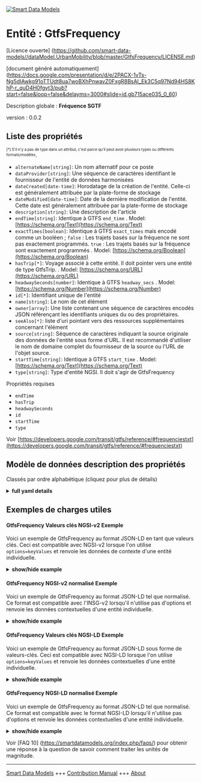 <!-- 10-Header -->    
[![Smart Data Models](https://smartdatamodels.org/wp-content/uploads/2022/01/SmartDataModels_logo.png "Logo")](https://smartdatamodels.org)    
Entité : GtfsFrequency    
======================<!-- /10-Header -->    
<!-- 15-License -->    
[Licence ouverte] (https://github.com/smart-data-models//dataModel.UrbanMobility/blob/master/GtfsFrequency/LICENSE.md)    
[document généré automatiquement] (https://docs.google.com/presentation/d/e/2PACX-1vTs-Ng5dIAwkg91oTTUdt8ua7woBXhPnwavZ0FxgR8BsAI_Ek3C5q97Nd94HS8KhP-r_quD4H0fgyt3/pub?start=false&loop=false&delayms=3000#slide=id.gb715ace035_0_60)    
<!-- /15-License -->    
<!-- 20-Description -->    
Description globale : **Fréquence SGTF**    
version : 0.0.2    
<!-- /20-Description -->    
<!-- 30-PropertiesList -->    
## Liste des propriétés    
<sup><sub>[*] S'il n'y a pas de type dans un attribut, c'est parce qu'il peut avoir plusieurs types ou différents formats/modèles</sub></sup>.    
- `alternateName[string]`: Un nom alternatif pour ce poste  - `dataProvider[string]`: Une séquence de caractères identifiant le fournisseur de l'entité de données harmonisées  - `dateCreated[date-time]`: Horodatage de la création de l'entité. Celle-ci est généralement attribuée par la plate-forme de stockage  - `dateModified[date-time]`: Date de la dernière modification de l'entité. Cette date est généralement attribuée par la plate-forme de stockage  - `description[string]`: Une description de l'article  - `endTime[string]`: Identique à GTFS `end_time`  . Model: [https://schema.org/Text](https://schema.org/Text)- `exactTimes[boolean]`: Identique à GTFS `exact_times` mais encodé comme un booléen ; `false` : Les trajets basés sur la fréquence ne sont pas exactement programmés. `true` : Les trajets basés sur la fréquence sont exactement programmés  . Model: [https://schema.org/Boolean](https://schema.org/Boolean)- `hasTrip[*]`: Voyage associé à cette entité. Il doit pointer vers une entité de type GtfsTrip.  . Model: [https://schema.org/URL](https://schema.org/URL)- `headwaySeconds[number]`: Identique à GTFS `headway_secs`  . Model: [https://schema.org/Number](https://schema.org/Number)- `id[*]`: Identifiant unique de l'entité  - `name[string]`: Le nom de cet élément  - `owner[array]`: Une liste contenant une séquence de caractères encodés JSON référençant les identifiants uniques du ou des propriétaires.  - `seeAlso[*]`: liste d'uri pointant vers des ressources supplémentaires concernant l'élément  - `source[string]`: Séquence de caractères indiquant la source originale des données de l'entité sous forme d'URL. Il est recommandé d'utiliser le nom de domaine complet du fournisseur de la source ou l'URL de l'objet source.  - `startTime[string]`: Identique à GTFS `start_time`  . Model: [https://schema.org/Text](https://schema.org/Text)- `type[string]`: Type d'entité NGSI. Il doit s'agir de GtfsFrequency  <!-- /30-PropertiesList -->    
<!-- 35-RequiredProperties -->    
Propriétés requises    
- `endTime`  - `hasTrip`  - `headwaySeconds`  - `id`  - `startTime`  - `type`  <!-- /35-RequiredProperties -->    
<!-- 40-RequiredProperties -->    
Voir [https://developers.google.com/transit/gtfs/reference/#frequenciestxt](https://developers.google.com/transit/gtfs/reference/#frequenciestxt)    
<!-- /40-RequiredProperties -->    
<!-- 50-DataModelHeader -->    
## Modèle de données description des propriétés    
Classés par ordre alphabétique (cliquez pour plus de détails)    
<!-- /50-DataModelHeader -->    
<!-- 60-ModelYaml -->    
<details><summary><strong>full yaml details</strong></summary>      
```yaml    
GtfsFrequency:      
  description: GTFS Frequency      
  properties:      
    alternateName:      
      description: An alternative name for this item      
      type: string      
      x-ngsi:      
        type: Property      
    dataProvider:      
      description: A sequence of characters identifying the provider of the harmonised data entity      
      type: string      
      x-ngsi:      
        type: Property      
    dateCreated:      
      description: Entity creation timestamp. This will usually be allocated by the storage platform      
      format: date-time      
      type: string      
      x-ngsi:      
        type: Property      
    dateModified:      
      description: Timestamp of the last modification of the entity. This will usually be allocated by the storage platform      
      format: date-time      
      type: string      
      x-ngsi:      
        type: Property      
    description:      
      description: A description of this item      
      type: string      
      x-ngsi:      
        type: Property      
    endTime:      
      description: Same as GTFS `end_time`      
      pattern: ^([0-3][0-9]|4[0-7]):[0-5][0-9]:[0-5][0-9]$      
      type: string      
      x-ngsi:      
        model: https://schema.org/Text      
        type: Property      
    exactTimes:      
      description: 'Same as GTFS `exact_times` but encoded as a Boolean; `false`: Frequency-based trips are not exactly scheduled. `true`: Frequency-based trips are exactly scheduled'      
      type: boolean      
      x-ngsi:      
        model: https://schema.org/Boolean      
        type: Property      
    hasTrip:      
      anyOf:      
        - description: Identifier format of any NGSI entity      
          maxLength: 256      
          minLength: 1      
          pattern: ^[\w\-\.\{\}\$\+\*\[\]`|~^@!,:\\]+$      
          type: string      
          x-ngsi:      
            type: Property      
        - description: Identifier format of any NGSI entity      
          format: uri      
          type: string      
          x-ngsi:      
            type: Property      
      description: Trip associated to this Entity. It shall point to an Entity of Type GtfsTrip      
      x-ngsi:      
        model: https://schema.org/URL      
        type: Relationship      
    headwaySeconds:      
      description: Same as GTFS `headway_secs`      
      minimum: 1      
      type: number      
      x-ngsi:      
        model: https://schema.org/Number      
        type: Property      
    id:      
      anyOf:      
        - description: Identifier format of any NGSI entity      
          maxLength: 256      
          minLength: 1      
          pattern: ^[\w\-\.\{\}\$\+\*\[\]`|~^@!,:\\]+$      
          type: string      
          x-ngsi:      
            type: Property      
        - description: Identifier format of any NGSI entity      
          format: uri      
          type: string      
          x-ngsi:      
            type: Property      
      description: Unique identifier of the entity      
      x-ngsi:      
        type: Property      
    name:      
      description: The name of this item      
      type: string      
      x-ngsi:      
        type: Property      
    owner:      
      description: A List containing a JSON encoded sequence of characters referencing the unique Ids of the owner(s)      
      items:      
        anyOf:      
          - description: Identifier format of any NGSI entity      
            maxLength: 256      
            minLength: 1      
            pattern: ^[\w\-\.\{\}\$\+\*\[\]`|~^@!,:\\]+$      
            type: string      
            x-ngsi:      
              type: Property      
          - description: Identifier format of any NGSI entity      
            format: uri      
            type: string      
            x-ngsi:      
              type: Property      
        description: Unique identifier of the entity      
        x-ngsi:      
          type: Property      
      type: array      
      x-ngsi:      
        type: Property      
    seeAlso:      
      description: list of uri pointing to additional resources about the item      
      oneOf:      
        - items:      
            format: uri      
            type: string      
          minItems: 1      
          type: array      
        - format: uri      
          type: string      
      x-ngsi:      
        type: Property      
    source:      
      description: 'A sequence of characters giving the original source of the entity data as a URL. Recommended to be the fully qualified domain name of the source provider, or the URL to the source object'      
      type: string      
      x-ngsi:      
        type: Property      
    startTime:      
      description: Same as GTFS `start_time`      
      pattern: ^([0-3][0-9]|4[0-7]):[0-5][0-9]:[0-5][0-9]$      
      type: string      
      x-ngsi:      
        model: https://schema.org/Text      
        type: Property      
    type:      
      description: NGSI Entity type. It has to be GtfsFrequency      
      enum:      
        - GtfsFrequency      
      type: string      
      x-ngsi:      
        type: Property      
  required:      
    - id      
    - type      
    - hasTrip      
    - startTime      
    - endTime      
    - headwaySeconds      
  type: object      
  x-derived-from: ""      
  x-disclaimer: 'Redistribution and use in source and binary forms, with or without modification, are permitted  provided that the license conditions are met. Copyleft (c) 2022 Contributors to Smart Data Models Program'      
  x-license-url: https://github.com/smart-data-models/dataModel.UrbanMobility/blob/master/GtfsFrequency/LICENSE.md      
  x-model-schema: https://smart-data-models.github.io/dataModel.UrbanMobility/GtfsFrequency/schema.json      
  x-model-tags: ""      
  x-version: 0.0.2      
```    
</details>      
<!-- /60-ModelYaml -->    
<!-- 70-MiddleNotes -->    
<!-- /70-MiddleNotes -->    
<!-- 80-Examples -->    
## Exemples de charges utiles    
#### GtfsFrequency Valeurs clés NGSI-v2 Exemple    
Voici un exemple de GtfsFrequency au format JSON-LD en tant que valeurs clés. Ceci est compatible avec NGSI-v2 lorsque l'on utilise `options=keyValues` et renvoie les données de contexte d'une entité individuelle.    
<details><summary><strong>show/hide example</strong></summary>      
```json  
{  
  "id": "urn:ngsi-ld:GtfsFrequency:Malaga:Linea1",  
  "type": "GtfsFrequency",  
  "name": "Laborables",  
  "description": "Cada 10 minutos",  
  "hasTrip": "urn:ngsi-ld:GtfsTrip:Spain:Malaga:1",  
  "startTime": "07:00:00",  
  "endTime": "10:25:00",  
  "headwaySeconds": 600  
}  
```  
</details>    
#### GtfsFrequency NGSI-v2 normalisé Exemple    
Voici un exemple de GtfsFrequency au format JSON-LD tel que normalisé. Ce format est compatible avec l'INSG-v2 lorsqu'il n'utilise pas d'options et renvoie les données contextuelles d'une entité individuelle.    
<details><summary><strong>show/hide example</strong></summary>      
```json  
{  
  "id": "urn:ngsi-ld:GtfsFrequency:Malaga:Linea1",  
  "type": "GtfsFrequency",  
  "description": {  
    "type": "Text",  
    "value": "Cada 10 minutos"  
  },  
  "hasTrip": {  
    "type": "Text",  
    "value": "urn:ngsi-ld:GtfsTrip:Spain:Malaga:1"  
  },  
  "headwaySeconds": {  
    "type": "Number",  
    "value": 600  
  },  
  "startTime": {  
    "type": "Text",  
    "value": "07:00:00"  
  },  
  "endTime": {  
    "type": "Text",  
    "value": "10:25:00"  
  },  
  "name": {  
    "type": "Text",  
    "value": "Laborables"  
  }  
}  
```  
</details>    
#### GtfsFrequency Valeurs clés NGSI-LD Exemple    
Voici un exemple de GtfsFrequency au format JSON-LD sous forme de valeurs-clés. Ceci est compatible avec NGSI-LD lorsque l'on utilise `options=keyValues` et renvoie les données contextuelles d'une entité individuelle.    
<details><summary><strong>show/hide example</strong></summary>      
```json  
{  
  "id": "urn:ngsi-ld:GtfsFrequency:Malaga:Linea1",  
  "type": "GtfsFrequency",  
  "description": "Cada 10 minutos",  
  "endTime": "10:25:00",  
  "hasTrip": "urn:ngsi-ld:GtfsTrip:Spain:Malaga:1",  
  "headwaySeconds": 600,  
  "name": "Laborables",  
  "startTime": "07:00:00",  
  "@context": [  
    "https://uri.etsi.org/ngsi-ld/v1/ngsi-ld-core-context.jsonld",  
    "https://raw.githubusercontent.com/smart-data-models/dataModel.UrbanMobility/master/context.jsonld"  
  ]  
}  
```  
</details>    
#### GtfsFrequency NGSI-LD normalisé Exemple    
Voici un exemple de GtfsFrequency au format JSON-LD tel que normalisé. Ce format est compatible avec le format NGSI-LD lorsqu'il n'utilise pas d'options et renvoie les données contextuelles d'une entité individuelle.    
<details><summary><strong>show/hide example</strong></summary>      
```json  
{  
  "id": "urn:ngsi-ld:GtfsFrequency:Malaga:Linea1",  
  "type": "GtfsFrequency",  
  "description": {  
    "type": "Property",  
    "value": "Cada 10 minutos"  
  },  
  "endTime": {  
    "type": "Property",  
    "value": {  
      "@type": "DateTime",  
      "@value": "2018-03-19T10:25:00Z"  
    }  
  },  
  "hasTrip": {  
    "type": "Relationship",  
    "object": "urn:ngsi-ld:GtfsTrip:Spain:Malaga:1"  
  },  
  "headwaySeconds": {  
    "type": "Property",  
    "value": 600  
  },  
  "name": {  
    "type": "Property",  
    "value": "Laborables"  
  },  
  "startTime": {  
    "type": "Property",  
    "value": {  
      "@type": "DateTime",  
      "@value": "2018-03-19T07:00:00Z"  
    }  
  },  
  "@context": [  
    "https://raw.githubusercontent.com/smart-data-models/dataModel.UrbanMobility/master/context.jsonld"  
  ]  
}  
```  
</details><!-- /80-Examples -->    
<!-- 90-FooterNotes -->    
<!-- /90-FooterNotes -->    
<!-- 95-Units -->    
Voir [FAQ 10] (https://smartdatamodels.org/index.php/faqs/) pour obtenir une réponse à la question de savoir comment traiter les unités de magnitude.    
<!-- /95-Units -->    
<!-- 97-LastFooter -->    
---    
[Smart Data Models](https://smartdatamodels.org) +++ [Contribution Manual](https://bit.ly/contribution_manual) +++ [About](https://bit.ly/Introduction_SDM)<!-- /97-LastFooter -->    
